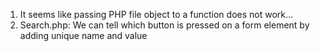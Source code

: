 1. It seems like passing PHP file object to a function does not work...
2. Search.php: We can tell which button is pressed on a form element by adding unique name and value